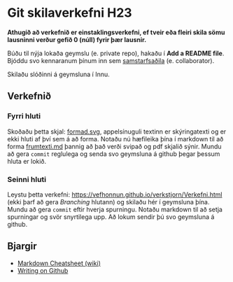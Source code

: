 # Git skilaverkefni H23

**Athugið að verkefnið er einstaklingsverkefni, ef tveir eða fleiri skila sömu lausninni verður gefið 0 (núll) fyrir þær lausnir.**

Búðu til nýja lokaða geymslu (e. private repo), hakaðu í **Add a README file**. Bjóddu svo kennaranum þínum inn sem [samstarfsaðila](https://docs.github.com/en/account-and-profile/setting-up-and-managing-your-personal-account-on-github/managing-access-to-your-personal-repositories/inviting-collaborators-to-a-personal-repository) (e. collaborator).

Skilaðu slóðinni á geymsluna í Innu.

<!--
## Uppsetning
1.  Afritaðu þessa geymslu á tölvuna þína en passaðu að nota `bare` rofann:

`git clone --bare git@github.com:gestskoli/git_skilaverkefni_grunnur`

```git clone --bare https://github.com/gestskoli/git_skilaverkefni_grunnur.git```

2.  Búðu til tóma lokaða geymslu (*e. private repo*) á github svæðinu þínu. Skýrðu geymsluna **git_verkefni**.

3. Farðu inn í möppuna **git_skilaverkefni_grunnur** á tölvunni þinni og sendu (*e. push*) hana upp á github, í geymsluna sem þú bjóst til í lið 2. Passaðu að nota `mirror` rofann.

`git push --mirror git@github.com:ÞITT_NOTENDANAFN/git_verkefni`

```git push --mirror https://github.com/ÞITT_NOTENDANAFN/git_verkefni.git```

5. Farðu núna inn á geymsluna þína á github og sjáðu hvort verkefnið sé ekki komið þangað.
6. Bættu kennaranum þínum við sem samstarfsaðila (*e. collaberator*) á geymsluna. Þú finnur stillinguna fyrir það í **Settings->Manage access**.
7. Farðu núna inn á Innu og skilaðu hlekknum á geymsluna þína í verkefnið þar.
8. Í Git Bash, farðu úr möppunni **git_skilaverkefni_grunnur** með `cd ..` og keyrðu svo eftirfarandi:

`git clone git@github.com:ÞITT_NOTENDANAFN/git_verkefni`

```git clone https://github.com/ÞITT_NOTENDANAFN/git_verkefni.git```

9. Farðu svo inn í möppuna **git_verkefni** og opnaðu Visual Studio Code þar með því að slá inn `code .`.
9. Gott getur verið að vera með viðbót (*e. extension*) í Visual Studio Code sem býður upp á forskoðun á markdown kóða, t.d. *Markdown All in One*.
-->
## Verkefnið
<!-- Notaðu Visual Studio Code og Git Bash til að leysa verkefnið. -->
### Fyrri hluti
Skoðaðu þetta skjal: [formad.svg](./formad.svg), appelsínuguli textinn er skýringatexti og er ekki hluti af því sem á að forma. Notaðu nú hæfileika þína í markdown til að forma [frumtexti.md](frumtexti.md) þannig að það verði svipað og pdf skjalið sýnir. Mundu að gera `commit` reglulega og senda svo geymsluna á github þegar þessum hluta er lokið.

### Seinni hluti
Leystu þetta verkefni: https://vefhonnun.github.io/verkstjorn/Verkefni.html (ekki þarf að gera *Branching* hlutann) og skilaðu hér í geymsluna þína. Mundu að gera `commit` eftir hverja spurningu. Notaðu markdown til að setja spurningar og svör snyrtilega upp. Að lokum sendir þú svo geymsluna á github.

## Bjargir
 - [Markdown Cheatsheet (wiki)](https://github.com/adam-p/markdown-here/wiki/Markdown-Cheatsheet)
 - [Writing on Github](https://help.github.com/en/github/writing-on-github)
